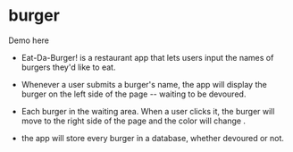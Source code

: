 # burger
Demo here


* Eat-Da-Burger! is a restaurant app that lets users input the names of burgers they'd like to eat.

* Whenever a user submits a burger's name, the app will display the burger on the left side of the page -- waiting to be devoured.

* Each burger in the waiting area. When a user clicks it, the burger will move to the right side of the page and the color will change .

* the app will store every burger in a database, whether devoured or not.
